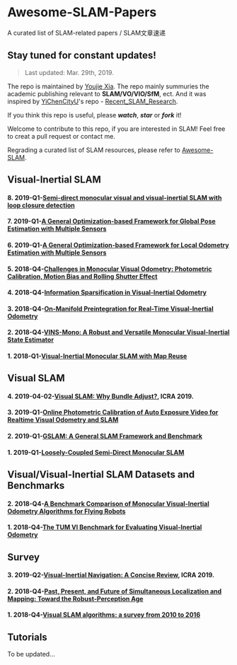 # Awesome-SLAM-Papers
A curated list of SLAM-related papers / SLAM文章速递

## Stay tuned for constant updates!

> Last updated: Mar. 29th, 2019.

The repo is maintained by [Youjie Xia](https://github.com/YoujieXia).  The repo mainly summuries the academic publishing relevant to **SLAM/VO/VIO/SfM**, ect. And it was inspired by [YiChenCityU](https://github.com/YiChenCityU)'s repo - [Recent_SLAM_Research](https://github.com/YiChenCityU/Recent_SLAM_Research).

If you think this repo is useful, please ***watch***, ***star*** or ***fork*** it!

Welcome to contribute to this repo, if you are interested in SLAM! Feel free to creat a pull request or contact me.

Regrading a curated list of SLAM resources, please refer to [Awesome-SLAM](https://github.com/YoujieXia/Awesome-SLAM).

## Visual-Inertial SLAM

#### 8. 2019-Q1-[Semi-direct monocular visual and visual-inertial SLAM with loop closure detection](https://www.sciencedirect.com/science/article/pii/S0921889018301374)

#### 7. 2019-Q1-[A General Optimization-based Framework for Global Pose Estimation with Multiple Sensors](https://arxiv.org/pdf/1901.03642.pdf)

#### 6. 2019-Q1-[A General Optimization-based Framework for Local Odometry Estimation with Multiple Sensors](https://arxiv.org/pdf/1901.03638.pdf)

#### 5. 2018-Q4-[Challenges in Monocular Visual Odometry: Photometric Calibration, Motion Bias and Rolling Shutter Effect](https://arxiv.org/pdf/1705.04300.pdf)

#### 4. 2018-Q4-[Information Sparsification in Visual-Inertial Odometry](http://www.cs.cmu.edu/~kaess/pub/Hsiung18iros.pdf)

#### 3. 2018-Q4-[On-Manifold Preintegration for Real-Time Visual-Inertial Odometry](https://arxiv.org/pdf/1512.02363.pdf)

#### 2. 2018-Q4-[VINS-Mono: A Robust and Versatile Monocular Visual-Inertial State Estimator](https://arxiv.org/pdf/1708.03852.pdf)

#### 1. 2018-Q1-[Visual-Inertial Monocular SLAM with Map Reuse](https://arxiv.org/pdf/1610.05949.pdf)

## Visual  SLAM

#### 4. 2019-04-02-[Visual SLAM: Why Bundle Adjust?](https://arxiv.org/pdf/1902.03747.pdf), ICRA 2019.

#### 3. 2019-Q1-[Online Photometric Calibration of Auto Exposure Video for Realtime Visual Odometry and SLAM](https://www.semanticscholar.org/paper/Online-Photometric-Calibration-of-Auto-Exposure-for-Bergmann-Wang/74953f3ec4fdcc1d8a0a45f3f0f84eaa003ae4c3)

#### 2. 2019-Q1-[GSLAM: A General SLAM Framework and Benchmark](https://arxiv.org/abs/1902.07995)

#### 1. 2019-Q1-[Loosely-Coupled Semi-Direct Monocular SLAM](https://arxiv.org/pdf/1807.10073.pdf)


## Visual/Visual-Inertial SLAM Datasets and Benchmarks

#### 2.  2018-Q4-[A Benchmark Comparison of Monocular Visual-Inertial Odometry Algorithms for Flying Robots](http://rpg.ifi.uzh.ch/docs/ICRA18_Delmerico.pdf)

#### 1.  2018-Q4-[The TUM VI Benchmark for Evaluating Visual-Inertial Odometry](https://arxiv.org/pdf/1804.06120.pdf)


## Survey

#### 3. 2019-Q2-[Visual-Inertial Navigation: A Concise Review](https://arxiv.org/pdf/1906.02650.pdf), ICRA 2019.

#### 2. 2018-Q4-[Past, Present, and Future of Simultaneous Localization and Mapping: Toward the Robust-Perception Age](http://rpg.ifi.uzh.ch/docs/TRO16_cadena.pdf)

#### 1. 2018-Q4-[Visual SLAM algorithms: a survey from 2010 to 2016](https://ipsjcva.springeropen.com/track/pdf/10.1186/s41074-017-0027-2)


## Tutorials
To be updated...